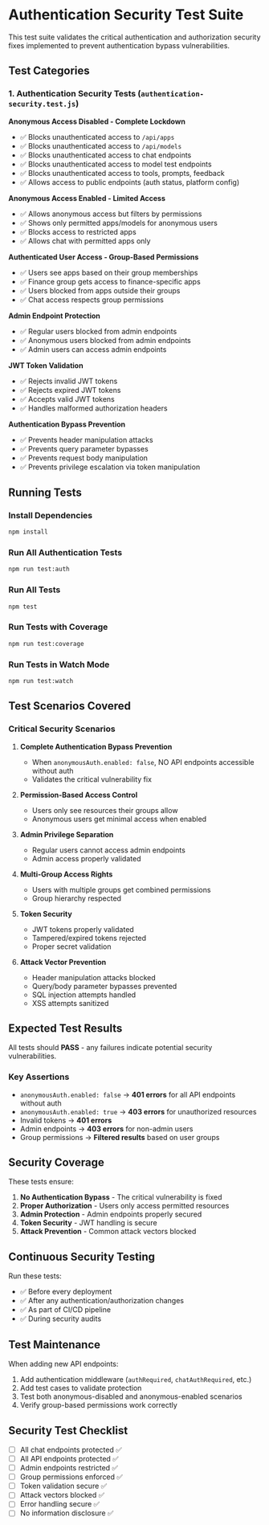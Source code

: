 # Authentication Security Test Suite

This test suite validates the critical authentication and authorization security fixes implemented to prevent authentication bypass vulnerabilities.

## Test Categories

### 1. Authentication Security Tests (`authentication-security.test.js`)

**Anonymous Access Disabled - Complete Lockdown**

- ✅ Blocks unauthenticated access to `/api/apps`
- ✅ Blocks unauthenticated access to `/api/models`
- ✅ Blocks unauthenticated access to chat endpoints
- ✅ Blocks unauthenticated access to model test endpoints
- ✅ Blocks unauthenticated access to tools, prompts, feedback
- ✅ Allows access to public endpoints (auth status, platform config)

**Anonymous Access Enabled - Limited Access**

- ✅ Allows anonymous access but filters by permissions
- ✅ Shows only permitted apps/models for anonymous users
- ✅ Blocks access to restricted apps
- ✅ Allows chat with permitted apps only

**Authenticated User Access - Group-Based Permissions**

- ✅ Users see apps based on their group memberships
- ✅ Finance group gets access to finance-specific apps
- ✅ Users blocked from apps outside their groups
- ✅ Chat access respects group permissions

**Admin Endpoint Protection**

- ✅ Regular users blocked from admin endpoints
- ✅ Anonymous users blocked from admin endpoints
- ✅ Admin users can access admin endpoints

**JWT Token Validation**

- ✅ Rejects invalid JWT tokens
- ✅ Rejects expired JWT tokens
- ✅ Accepts valid JWT tokens
- ✅ Handles malformed authorization headers

**Authentication Bypass Prevention**

- ✅ Prevents header manipulation attacks
- ✅ Prevents query parameter bypasses
- ✅ Prevents request body manipulation
- ✅ Prevents privilege escalation via token manipulation

## Running Tests

### Install Dependencies

```bash
npm install
```

### Run All Authentication Tests

```bash
npm run test:auth
```

### Run All Tests

```bash
npm test
```

### Run Tests with Coverage

```bash
npm run test:coverage
```

### Run Tests in Watch Mode

```bash
npm run test:watch
```

## Test Scenarios Covered

### Critical Security Scenarios

1. **Complete Authentication Bypass Prevention**
   - When `anonymousAuth.enabled: false`, NO API endpoints accessible without auth
   - Validates the critical vulnerability fix

2. **Permission-Based Access Control**
   - Users only see resources their groups allow
   - Anonymous users get minimal access when enabled

3. **Admin Privilege Separation**
   - Regular users cannot access admin endpoints
   - Admin access properly validated

4. **Multi-Group Access Rights**
   - Users with multiple groups get combined permissions
   - Group hierarchy respected

5. **Token Security**
   - JWT tokens properly validated
   - Tampered/expired tokens rejected
   - Proper secret validation

6. **Attack Vector Prevention**
   - Header manipulation attacks blocked
   - Query/body parameter bypasses prevented
   - SQL injection attempts handled
   - XSS attempts sanitized

## Expected Test Results

All tests should **PASS** - any failures indicate potential security vulnerabilities.

### Key Assertions

- `anonymousAuth.enabled: false` → **401 errors** for all API endpoints without auth
- `anonymousAuth.enabled: true` → **403 errors** for unauthorized resources
- Invalid tokens → **401 errors**
- Admin endpoints → **403 errors** for non-admin users
- Group permissions → **Filtered results** based on user groups

## Security Coverage

These tests ensure:

1. **No Authentication Bypass** - The critical vulnerability is fixed
2. **Proper Authorization** - Users only access permitted resources
3. **Admin Protection** - Admin endpoints properly secured
4. **Token Security** - JWT handling is secure
5. **Attack Prevention** - Common attack vectors blocked

## Continuous Security Testing

Run these tests:

- ✅ Before every deployment
- ✅ After any authentication/authorization changes
- ✅ As part of CI/CD pipeline
- ✅ During security audits

## Test Maintenance

When adding new API endpoints:

1. Add authentication middleware (`authRequired`, `chatAuthRequired`, etc.)
2. Add test cases to validate protection
3. Test both anonymous-disabled and anonymous-enabled scenarios
4. Verify group-based permissions work correctly

## Security Test Checklist

- [ ] All chat endpoints protected ✅
- [ ] All API endpoints protected ✅
- [ ] Admin endpoints restricted ✅
- [ ] Group permissions enforced ✅
- [ ] Token validation secure ✅
- [ ] Attack vectors blocked ✅
- [ ] Error handling secure ✅
- [ ] No information disclosure ✅

